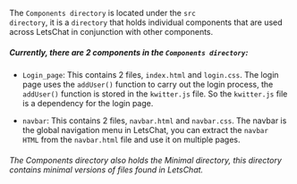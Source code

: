 The <code>Components directory</code> is located under the <code>src directory</code>, it is a <code>directory</code> that holds individual components that are used across LetsChat in conjunction with other components.

##### Currently, there are 2 components in the <code>Components directory</code>:

- <code>Login_page</code>: This contains 2 files, <code>index.html</code> and <code>login.css</code>. The login page uses the <code>addUser()</code> function to carry out the login process, the <code>addUser()</code> function is stored in the <code>kwitter.js</code> file. So the <code>kwitter.js</code> file is a dependency for the login page.

- <code>navbar</code>: This contains 2 files, <code>navbar.html</code> and <code>navbar.css</code>. The navbar is the global navigation menu in LetsChat, you can extract the <code>navbar HTML</code> from the <code>navbar.html</code> file and use it on multiple pages.

###### The Components directory also holds the Minimal directory, this directory contains minimal versions of files found in LetsChat.